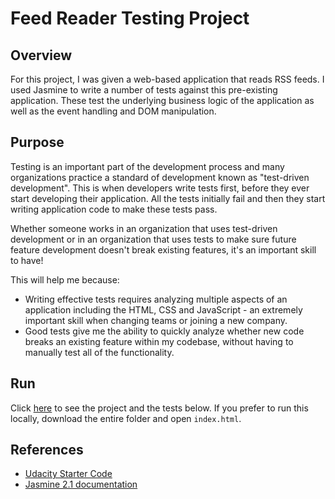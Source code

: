 # Feed Reader Testing Project

## Overview

For this project, I was given a web-based application that reads RSS feeds. I used Jasmine to write a number of tests against this pre-existing application. These test the underlying business logic of the application as well as the event handling and DOM manipulation.


## Purpose

Testing is an important part of the development process and many organizations practice a standard of development known as "test-driven development". This is when developers write tests first, before they ever start developing their application. All the tests initially fail and then they start writing application code to make these tests pass.

Whether someone works in an organization that uses test-driven development or in an organization that uses tests to make sure future feature development doesn't break existing features, it's an important skill to have!

This will help me because:

* Writing effective tests requires analyzing multiple aspects of an application including the HTML, CSS and JavaScript - an extremely important skill when changing teams or joining a new company.
* Good tests give me the ability to quickly analyze whether new code breaks an existing feature within my codebase, without having to manually test all of the functionality.


## Run

Click [here](https://sereneliu.github.io/test-feedreader/) to see the project and the tests below. If you prefer to run this locally, download the entire folder and open `index.html`.

## References

* [Udacity Starter Code](https://github.com/udacity/frontend-nanodegree-feedreader)
* [Jasmine 2.1 documentation](https://jasmine.github.io/2.1/introduction.html)